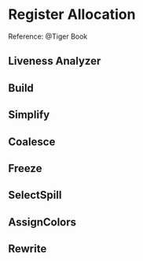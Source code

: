 # Register Allocation

Reference: @Tiger Book



## Liveness Analyzer



## Build



## Simplify



## Coalesce



## Freeze



## SelectSpill



## AssignColors



## Rewrite

